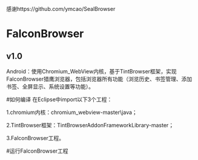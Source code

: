 感谢https://github.com/ymcao/SealBrowser

# FalconBrowser
## v1.0
Android：使用Chromium_WebView内核，基于TintBrowser框架，实现FalconBrowser猎鹰浏览器，包括浏览器所有功能（浏览历史、书签管理、添加书签、全屏显示、系统设置等功能）。

#如何编译
在Eclipse中import以下3个工程：

1.chromium内核：chromium_webview-master\java；

2.TintBrowser框架：TintBrowserAddonFrameworkLibrary-master；

3.FalconBrowser工程。

#运行FalconBrowser工程
